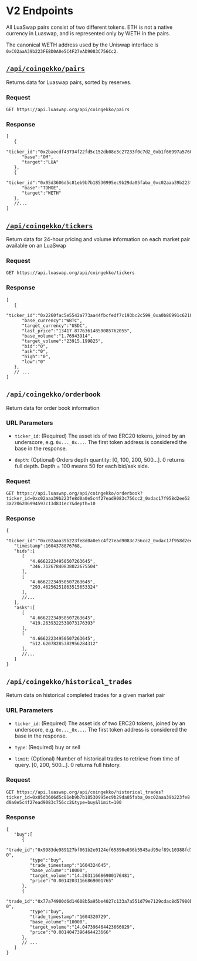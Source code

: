 # V2 Endpoints

All LuaSwap pairs consist of two different tokens. ETH is not a native currency in Luaswap, and is represented
only by WETH in the pairs. 

The canonical WETH address used by the Uniswap interface is `0xC02aaA39b223FE8D0A0e5C4F27eAD9083C756Cc2`. 

## [`/api/coingekko/pairs`](https://api.luaswap.org/api/coingekko/pairs)

Returns data for Luaswap pairs, sorted by reserves. 

### Request

`GET https://api.luaswap.org/api/coingekko/pairs`

### Response

```json5
[
   {
      "ticker_id":"0x2baecdf43734f22fd5c152db08e3c27233f0c7d2_0xb1f66997a5760428d3a87d68b90bfe0ae64121cc",
      "base":"OM",
      "target":"LUA"
   },
   {
      "ticker_id":"0x05d3606d5c81eb9b7b18530995ec9b29da05faba_0xc02aaa39b223fe8d0a0e5c4f27ead9083c756cc2",
      "base":"TOMOE",
      "target":"WETH"
   },
   //...
]
```


## [`/api/coingekko/tickers`](https://api.luaswap.org/api/coingekko/tickers)

Return data for 24-hour pricing and volume information on each market pair available on an LuaSwap

### Request

`GET https://api.luaswap.org/api/coingekko/tickers`

### Response

```json5
[
   {
      "ticker_id":"0x2260fac5e5542a773aa44fbcfedf7c193bc2c599_0xa0b86991c6218b36c1d19d4a2e9eb0ce3606eb48",
      "base_currency":"WBTC",
      "target_currency":"USDC",
      "last_price":"13417.87763614859085762055",
      "base_volume":"1.76943914",
      "target_volume":"23915.199825",
      "bid":"0",
      "ask":"0",
      "high":"0",
      "low":"0"
   },
   // ...
]
```

## `/api/coingekko/orderbook`

Return data for order book information

### URL Parameters

- `ticker_id`: (Required) The asset ids of two ERC20 tokens, joined by an underscore, e.g. `0x..._0x...`. The first token address is considered the base in the response.

- `depth`: (Optional) Orders depth quantity: [0, 100, 200, 500...]. 0 returns full depth. Depth = 100 means 50 for each bid/ask side.

### Request

`GET https://api.luaswap.org/api/coingekko/orderbook?ticker_id=0xc02aaa39b223fe8d0a0e5c4f27ead9083c756cc2_0xdac17f958d2ee523a2206206994597c13d831ec7&depth=10`

### Response

```json5
{
   "ticker_id":"0xc02aaa39b223fe8d0a0e5c4f27ead9083c756cc2_0xdac17f958d2ee523a2206206994597c13d831ec7",
   "timestamp":1604378876768,
   "bids":[
      [
         "4.66622234950507263645",
         "346.71267840838022675504"
      ],
      [
         "4.66622234950507263645",
         "293.46256251863515653324"
      ],
      //...
   ],
   "asks":[
      [
         "4.66622234950507263645",
         "419.2639322538073176393"
      ],
      [
         "4.66622234950507263645",
         "512.62078285382956284312"
      ],
      //...
   ]
}
```

## `/api/coingekko/historical_trades`

Return data on historical completed trades for a given market pair

### URL Parameters

- `ticker_id`: (Required) The asset ids of two ERC20 tokens, joined by an underscore, e.g. `0x..._0x...`. The first token address is considered the base in the response.

- `type`: (Required) buy or sell

- `limit`: (Optional) Number of historical trades to retrieve from time of query. [0, 200, 500...]. 0 returns full history.

### Request

`GET https://api.luaswap.org/api/coingekko/historical_trades?ticker_id=0x05d3606d5c81eb9b7b18530995ec9b29da05faba_0xc02aaa39b223fe8d0a0e5c4f27ead9083c756cc2&type=buy&limit=100`

### Response

```json5
{
   "buy":[
      {
         "trade_id":"0x9983de989127bf061b2e0124ef65890e036b5545ad95ef89c10388fd76021f8c-0",
         "type":"buy",
         "trade_timestamp":"1604324645",
         "base_volume":"10000",
         "target_volume":"14.203116686900176481",
         "price":"0.00142031166869001765"
      },
      {
         "trade_id":"0x77a74900d6d14608b5a95be4027c133a7a551d79e7129cdac8d57980b62cc845-0",
         "type":"buy",
         "trade_timestamp":"1604320729",
         "base_volume":"10000",
         "target_volume":"14.047396464423666029",
         "price":"0.0014047396464423666"
      },
      // ...
   ]
}
```
